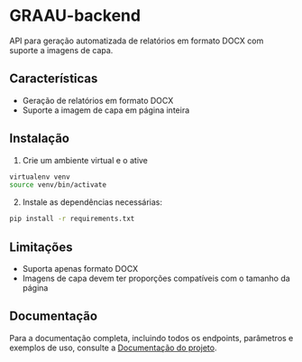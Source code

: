 # GRAAU-backend

API para geração automatizada de relatórios em formato DOCX com suporte a imagens de capa.

## Características

- Geração de relatórios em formato DOCX
- Suporte a imagem de capa em página inteira

## Instalação

1. Crie um ambiente virtual e o ative

```bash
virtualenv venv
source venv/bin/activate
```

2. Instale as dependências necessárias:

```bash
pip install -r requirements.txt
```

## Limitações

- Suporta apenas formato DOCX
- Imagens de capa devem ter proporções compatíveis com o tamanho da página

## Documentação

Para a documentação completa, incluindo todos os endpoints, parâmetros e exemplos de uso, consulte a [Documentação do projeto](./docs).